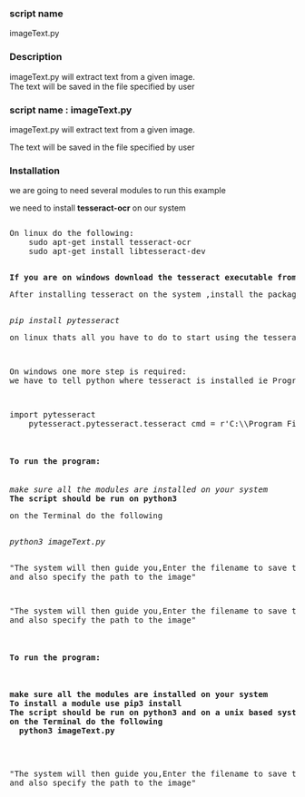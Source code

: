 <h3>script name</h3> 
<p>imageText.py</p>

<h3>Description</h3>
<p>imageText.py will extract text from a given image.<br>
The text will be saved in the file specified by user</p>
<h3>script name : imageText.py</h3>

<p>imageText.py will extract text from a given image.</p>
<p>The text will be saved in the file specified by user</p>

<h3>Installation</h3>
<p>we are going to need several modules to run this example</p>
<p>we need to install <b>tesseract-ocr</b> on our system</p>
<pre><p>On linux do the following:
	sudo apt-get install tesseract-ocr
	sudo apt-get install libtesseract-dev
</p><pre>	
<b>If you are on windows download the tesseract executable from their website</b>
<p>After installing tesseract on the system ,install the package through pip</p>
<i>pip install pytesseract</i>
<p>on linux thats all you have to do to start using the tesseract<p>
<p>On windows one more step is required: <br>we have to tell python where tesseract is installed ie Program files</p>
<pre>import pytesseract
	pytesseract.pytesseract.tesseract_cmd = r'C:\\Program Files\\Tesseract-OCR\\tesseract.exe'
</pre>	
<h4>To run the program:</h4>
<i>make sure all the modules are installed on your system</i>
<b>The script should be run on python3</b> 
<p>on the Terminal do the following</p>
<i>python3 imageText.py </i>

<p>"The system will then guide you,Enter the filename to save the text
and also specify the path to the image"</p>
<p>"The system will then guide you,Enter the filename to save the text
and also specify the path to the image"</p>
<h4>To run the program:</h4>
<pre><b>make sure all the modules are installed on your system
To install a module use pip3 install <module name>
The script should be run on python3 and on a unix based system
on the Terminal do the following
  python3 imageText.py </b></pre>

"The system will then guide you,Enter the filename to save the text
and also specify the path to the image"


